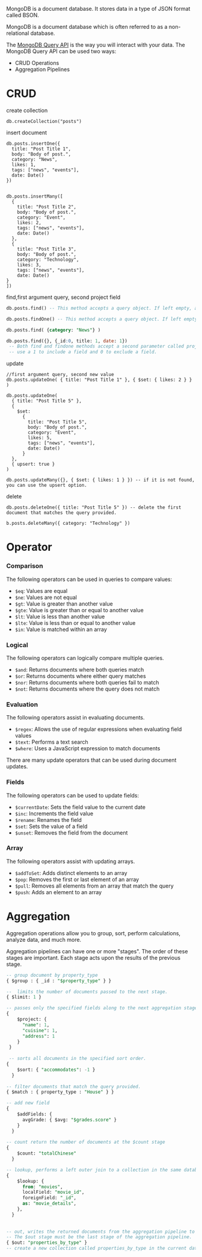 MongoDB is a document database. It stores data in a type of JSON format called BSON.

MongoDB is a document database which is often referred to as a non-relational database.

The [MongoDB Query API](https://www.mongodb.com/docs/manual/query-api/?utm_campaign=w3schools_mdb&utm_source=w3schools&utm_medium=referral) is the way you will interact with your data. The MongoDB Query API can be used two ways:

- CRUD Operations
- Aggregation Pipelines

# CRUD

create collection

```
db.createCollection("posts")
```

insert document

```
db.posts.insertOne({
  title: "Post Title 1",
  body: "Body of post.",
  category: "News",
  likes: 1,
  tags: ["news", "events"],
  date: Date()
})


db.posts.insertMany([  
  {
    title: "Post Title 2",
    body: "Body of post.",
    category: "Event",
    likes: 2,
    tags: ["news", "events"],
    date: Date()
  },
  {
    title: "Post Title 3",
    body: "Body of post.",
    category: "Technology",
    likes: 3,
    tags: ["news", "events"],
    date: Date()
}
])
```

find,first argument query, second project field

```sql
db.posts.find() -- This method accepts a query object. If left empty, all documents will be returned.

db.posts.findOne() -- This method accepts a query object. If left empty, it will return the first document it finds.

db.posts.find( {category: "News"} )

db.posts.find({}, {_id:0, title: 1, date: 1})
 -- Both find and findone methods accept a second parameter called projection. This parameter is an object that describes which fields to include in the results.
 -- use a 1 to include a field and 0 to exclude a field.
```

update

```
//first argument query, second new value
db.posts.updateOne( { title: "Post Title 1" }, { $set: { likes: 2 } } ) 

db.posts.updateOne( 
  { title: "Post Title 5" }, 
  {
    $set: 
      {
        title: "Post Title 5",
        body: "Body of post.",
        category: "Event",
        likes: 5,
        tags: ["news", "events"],
        date: Date()
      }
  }, 
  { upsert: true }
)

db.posts.updateMany({}, { $set: { likes: 1 } }) -- if it is not found, you can use the upsert option.
```

delete

```
db.posts.deleteOne({ title: "Post Title 5" }) -- delete the first document that matches the query provided.

b.posts.deleteMany({ category: "Technology" })
```



# Operator

### Comparison

The following operators can be used in queries to compare values:

- `$eq`: Values are equal
- `$ne`: Values are not equal
- `$gt`: Value is greater than another value
- `$gte`: Value is greater than or equal to another value
- `$lt`: Value is less than another value
- `$lte`: Value is less than or equal to another value
- `$in`: Value is matched within an array

### Logical

The following operators can logically compare multiple queries.

- `$and`: Returns documents where both queries match
- `$or`: Returns documents where either query matches
- `$nor`: Returns documents where both queries fail to match
- `$not`: Returns documents where the query does not match

### Evaluation

The following operators assist in evaluating documents.

- `$regex`: Allows the use of regular expressions when evaluating field values
- `$text`: Performs a text search
- `$where`: Uses a JavaScript expression to match documents



There are many update operators that can be used during document updates.

### Fields

The following operators can be used to update fields:

- `$currentDate`: Sets the field value to the current date
- `$inc`: Increments the field value
- `$rename`: Renames the field
- `$set`: Sets the value of a field
- `$unset`: Removes the field from the document

### Array

The following operators assist with updating arrays.

- `$addToSet`: Adds distinct elements to an array
- `$pop`: Removes the first or last element of an array
- `$pull`: Removes all elements from an array that match the query
- `$push`: Adds an element to an array



# Aggregation

Aggregation operations allow you to group, sort, perform calculations, analyze data, and much more.

Aggregation pipelines can have one or more "stages". The order of these stages are important. Each stage acts upon the results of the previous stage.



```sql
-- group document by property_type
{ $group : { _id : "$property_type" } }

--  limits the number of documents passed to the next stage.
{ $limit: 1 }

-- passes only the specified fields along to the next aggregation stage.
{
    $project: {
      "name": 1,
      "cuisine": 1,
      "address": 1
    }
 } 
 
 -- sorts all documents in the specified sort order.
{ 
    $sort: { "accommodates": -1 } 
  }
  
-- filter documents that match the query provided.
{ $match : { property_type : "House" } }

-- add new field
{
    $addFields: {
      avgGrade: { $avg: "$grades.score" }
    }
  }
  
-- count return the number of documents at the $count stage
{
    $count: "totalChinese"
  }

-- lookup, performs a left outer join to a collection in the same database.
{
    $lookup: {
      from: "movies",
      localField: "movie_id",
      foreignField: "_id",
      as: "movie_details",
    },
  }
  
  
-- out, writes the returned documents from the aggregation pipeline to a collection.
-- The $out stage must be the last stage of the aggregation pipeline.
{ $out: "properties_by_type" }
-- create a new collection called properties_by_type in the current database and write the resulting documents into that collection.
```


